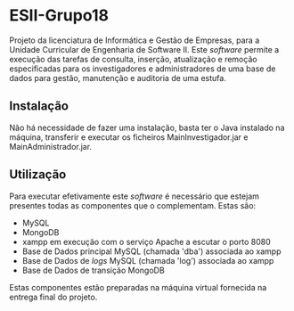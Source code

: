 # ESII-Grupo18

Projeto da licenciatura de Informática e Gestão de Empresas, para a Unidade Curricular de Engenharia de Software II. Este *software* permite a execução das tarefas de consulta, inserção, atualização e remoção especificadas para os investigadores e administradores de uma base de dados para gestão, manutenção e auditoria de uma estufa.

## Instalação

Não há necessidade de fazer uma instalação, basta ter o Java instalado na máquina, transferir e executar os ficheiros MainInvestigador.jar e MainAdministrador.jar.

## Utilização

Para executar efetivamente este *software* é necessário que estejam presentes todas as componentes que o complementam. Estas são:
- MySQL
- MongoDB
- xampp em execução com o serviço Apache a escutar o porto 8080
- Base de Dados principal MySQL (chamada 'dba') associada ao xampp
- Base de Dados de *logs* MySQL (chamada 'log') associada ao xampp
- Base de Dados de transição MongoDB

Estas componentes estão preparadas na máquina virtual fornecida na entrega final do projeto.
